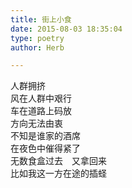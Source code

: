 ```yaml
---  
title: 街上小食  
date: 2015-08-03 18:35:04  
type: poetry  
author: Herb  

---    
```

人群拥挤    
风在人群中艰行    
车在道路上码放    
方向无法由衷    
不知是谁家的酒席    
在夜色中催得紧了    
无数食盒过去　又拿回来    
比如我这一方在途的插蛏
